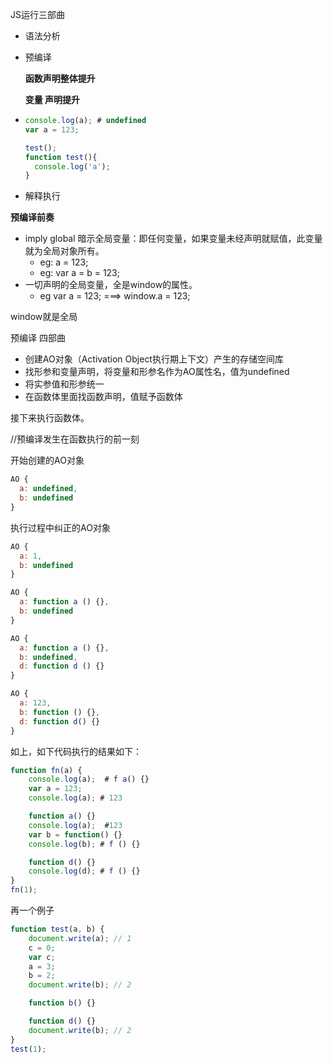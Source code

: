 

JS运行三部曲

- 语法分析

- 预编译

  **函数声明整体提升**

  **变量  声明提升**

- ```javascript
  console.log(a); # undefined
  var a = 123;
  ```

  ```javascript
  test();
  function test(){
    console.log('a');
  }
  ```

- 解释执行



**预编译前奏**

- imply global 暗示全局变量：即任何变量，如果变量未经声明就赋值，此变量就为全局对象所有。
  - eg: a = 123;
  - eg: var a = b = 123;
- 一切声明的全局变量，全是window的属性。
  - eg var a = 123; ===> window.a = 123;

window就是全局



预编译  四部曲

- 创建AO对象（Activation Object执行期上下文）产生的存储空间库
- 找形参和变量声明，将变量和形参名作为AO属性名，值为undefined
- 将实参值和形参统一
- 在函数体里面找函数声明，值赋予函数体

接下来执行函数体。



//预编译发生在函数执行的前一刻

开始创建的AO对象

```javascript
AO {
  a: undefined,
  b: undefined
}
```

执行过程中纠正的AO对象

```javascript
AO {
  a: 1,
  b: undefined
}
```

```javascript
AO {
  a: function a () {},
  b: undefined
}
```

```javascript
AO {
  a: function a () {},
  b: undefined,
  d: function d () {}
}
```

```javascript
AO {
  a: 123, 
  b: function () {},
  d: function d() {}
}
```

如上，如下代码执行的结果如下：

```javascript
function fn(a) {
    console.log(a);  # f a() {}
    var a = 123;
    console.log(a); # 123

    function a() {}
    console.log(a);  #123 
    var b = function() {}
    console.log(b); # f () {}

    function d() {}
    console.log(d); # f () {}
}
fn(1);
```

再一个例子
```javascript
function test(a, b) {
    document.write(a); // 1
    c = 0;
    var c;
    a = 3;
    b = 2;
    document.write(b); // 2

    function b() {}

    function d() {}
    document.write(b); // 2
}
test(1);
```
